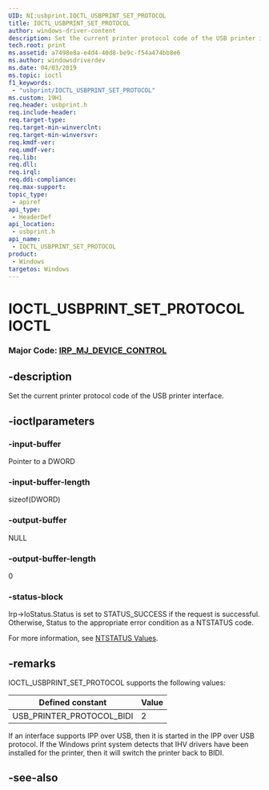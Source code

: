 ```yaml
---
UID: NI:usbprint.IOCTL_USBPRINT_SET_PROTOCOL
title: IOCTL_USBPRINT_SET_PROTOCOL
author: windows-driver-content
description: Set the current printer protocol code of the USB printer interface.
tech.root: print
ms.assetid: a7498e8a-e4d4-40d8-be9c-f54a474bb8e6
ms.author: windowsdriverdev
ms.date: 04/03/2019
ms.topic: ioctl
f1_keywords:
 - "usbprint/IOCTL_USBPRINT_SET_PROTOCOL"
ms.custom: 19H1
req.header: usbprint.h
req.include-header:
req.target-type:
req.target-min-winverclnt:
req.target-min-winversvr:
req.kmdf-ver:
req.umdf-ver:
req.lib:
req.dll:
req.irql: 
req.ddi-compliance:
req.max-support:
topic_type: 
 - apiref
api_type: 
 - HeaderDef
api_location: 
 - usbprint.h
api_name: 
 - IOCTL_USBPRINT_SET_PROTOCOL
product: 
 - Windows
targetos: Windows
---
```


# IOCTL_USBPRINT_SET_PROTOCOL IOCTL

### Major Code:  [IRP_MJ_DEVICE_CONTROL](https://docs.microsoft.com/en-us/windows-hardware/drivers/kernel/irp-mj-device-control)

## -description

Set the current printer protocol code of the USB printer interface.

## -ioctlparameters

### -input-buffer

Pointer to a DWORD

### -input-buffer-length

sizeof(DWORD)

### -output-buffer

NULL

### -output-buffer-length 

0

### -status-block

Irp->IoStatus.Status is set to STATUS_SUCCESS if the request is successful.
Otherwise, Status to the appropriate error condition as a NTSTATUS code.

For more information, see [NTSTATUS Values](https://docs.microsoft.com/en-us/windows-hardware/drivers/kernel/ntstatus-values).

## -remarks

IOCTL_USBPRINT_SET_PROTOCOL supports the following values:

| Defined constant | Value |
| --- | --- |
| USB_PRINTER_PROTOCOL_BIDI | 2 |

If an interface supports IPP over USB, then it is started in the IPP over USB protocol. If the Windows print system detects that IHV drivers have been installed for the printer, then it will switch the printer back to BIDI.

## -see-also
